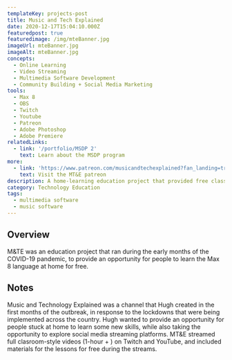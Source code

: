 ```yaml
---
templateKey: projects-post
title: Music and Tech Explained
date: 2020-12-17T15:04:10.000Z
featuredpost: true
featuredimage: /img/mteBanner.jpg
imageUrl: mteBanner.jpg
imageAlt: mteBanner.jpg
concepts:
  - Online Learning 
  - Video Streaming
  - Multimedia Software Development
  - Community Building + Social Media Marketing
tools:
  - Max 8
  - OBS
  - Twitch
  - Youtube
  - Patreon
  - Adobe Photoshop
  - Adobe Premiere
relatedLinks:
  - link: '/portfolio/MSDP 2'
    text: Learn about the MSDP program
more:
  - link: 'https://www.patreon.com/musicandtechexplained?fan_landing=true'
    text: Visit the MT&E patreon
description: A home-learning education project that provided free classes in the Max 8 language. 
category: Technology Education
tags:
  - multimedia software
  - music software
---
```

## Overview
M&TE was an education project that ran during the early months of the COVID-19 pandemic, to provide an opportunity for people to learn the Max 8 language at home for free.  

## Notes
Music and Technology Explained was a channel that Hugh created in the first months of the outbreak, in response to the lockdowns that were being implemented across the country. Hugh wanted to provide an opportunity for people stuck at home to learn some new skills, while also taking the opportunity to explore social media streaming platforms. MT&E streamed full clasroom-style videos (1-hour + ) on Twitch and YouTube, and included materials for the lessons for free during the streams.